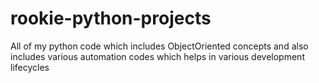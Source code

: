 # rookie-python-projects
All of my python code which includes ObjectOriented concepts and also includes various automation codes which helps in various development lifecycles
